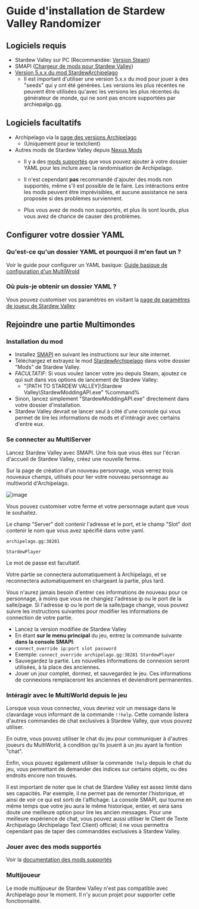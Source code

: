 # Guide d'installation de Stardew Valley Randomizer

## Logiciels requis

- Stardew Valley sur PC (Recommandée: [Version Steam](https://store.steampowered.com/app/413150/Stardew_Valley/))
- SMAPI ([Chargeur de mods pour Stardew Valley](https://smapi.io/))
- [Version 5.x.x du mod StardewArchipelago](https://github.com/agilbert1412/StardewArchipelago/releases)
    - Il est important d'utiliser une version 5.x.x du mod pour jouer à des "seeds" qui y ont été générées. Les versions les plus récentes ne peuvent être utilisées qu'avec les versions les plus récentes du générateur de monde, qui ne sont pas encore supportées par archiepalgo.gg.

## Logiciels facultatifs
- Archipelago via la [page des versions Archipelago](https://github.com/ArchipelagoMW/Archipelago/releases)
    - (Uniquement pour le textclient)
- Autres mods de Stardew Valley depuis [Nexus Mods](https://www.nexusmods.com/stardewvalley)
    - Il y a des [mods supportés](https://github.com/agilbert1412/StardewArchipelago/blob/5.x.x/Documentation/Supported%20Mods.md) que vous pouvez ajouter à votre dossier YAML pour les inclure avec la randomisation de Archipelago.

    - Il n'est cependant **pas** recommandé d'ajouter des mods non supportés, même s'il est possible de le faire. Les intéractions entre les mods peuvent être imprévisibles, et aucune assistance ne sera proposée si des problèmes surviennent.
    - Plus vous avez de mods non supportés, et plus ils sont lourds, plus vous avez de chance de causer des problèmes.

## Configurer votre dossier YAML

### Qu'est-ce qu'un dossier YAML et pourquoi il m'en faut un ?

Voir le guide pour configurer un YAML basique: [Guide basique de configuration d'un MultiWrold](/tutorial/Archipelago/setup/en)

### Où puis-je obtenir un dossier YAML ?

Vous pouvez customiser vos paramètres en visitant la [page de paramètres de joueur de Stardew Valley](/games/Stardew%20Valley/player-settings)

## Rejoindre une partie Multimondes

### Installation du mod

- Installez [SMAPI](https://smapi.io/) en suivant les instructions sur leur site internet.
- Téléchargez et extrayez le mod [StardewArchipelago](https://github.com/agilbert1412/StardewArchipelago/releases) dans votre dossier "Mods" de Stardew Valley.
- *FACULTATIF*: Si vous voulez lancer votre jeu depuis Steam, ajoutez ce qui suit dans vos options de lancement de Stardew Valley:
    - "[PATH TO STARDEW VALLEY]\Stardew Valley\StardewModdingAPI.exe" %command%
- Sinon, lancez simplement "StardewModdingAPI.exe" directement dans votre dossier d'installation.
- Stardew Valley devrait se lancer seul à côté d'une console qui vous permet de lire les informations de mods et d'intéragir avec certains d'entre eux.

### Se connecter au MultiServer

Lancez Stardew Valley avec SMAPI. Une fois que vous êtes sur l'écran d'accueil de Stardew Valley, créez une nouvelle ferme.

Sur la page de création d'un nouveau personnage, vous verrez trois nouveaux champs, utilisés pour lier votre nouveau personnage au multiworld d'Archipelago.

![image](https://i.imgur.com/b8KZy2F.png)

Vous pouvez customiser votre ferme et votre personnage autant que vous le souhaitez.

Le champ "Server" doit contenir l'adresse et le port, et le champ "Slot" doit contenir le nom que vous avez spécifié dans votre yaml.

`archipelago.gg:38281`

`StardewPlayer`

Le mot de passe est facultatif.

Votre partie se connectera automatiquement à Archipelago, et se reconnectera automatiquement en chargeant la partie, plus tard.

Vous n'aurez jamais besoin d'entrer ces informations de nouveau pour ce personnage, à moins que vous ne changiez l'adresse ip ou le port de la salle/page.
Si l'adresse ip ou le port de la salle/page change, vous pouvez suivre les instructions suivantes pour modifier les informations de connection de votre partie.
- Lancez la version modifiée de Stardew Valley
- En étant **sur le menu principal** du jeu, entrez la commande suivante **dans la console SMAPI**:
- `connect_override ip:port slot password`
- Exemple: `connect_override archipelago.gg:38281 StardewPlayer`
- Sauvegardez la partie. Les nouvelles informations de connexion seront utilisées, à la place des anciennes.
- Jouer un jour complet, dormez, et sauvegardez le jeu. Ces informations de connexions remplaceront les anciennes et deviendront permanentes.

### Intéragir avec le MultiWorld depuis le jeu

Lorsque vous vous connectez, vous devriez voir un message dans le clavardage vous informant de la commande `!!help`. Cette comande listera d'autres commandes de chat exclusives à Stardew Valley, que vous pouvez utiliser.

En outre, vous pouvez utiliser le chat du jeu pour communiquer à d'autres joueurs du MultiWorld, à condition qu'ils jouent à un jeu ayant la fontion "chat".

Enfin, vous pouvez également utiliser la commande `!help` depuis le chat du jeu, vous permettant de demander des indices sur certains objets, ou des endroits encore non trouvés.

Il est important de noter que le chat de Stardew Valley est assez limité dans ses capacités. Par exemple, il ne permet pas de remonter l'historique, et ainsi de voir ce qui est sorti de l'affichage. La console SMAPI, qui tourne en même temps que votre jeu aura le même historique, entier, et sera sans doute une meilleure option pour lire les ancien messages. 
Pour une meilleure expérience de chat, vous pouvez aussi utiliser le Client de Texte Archipelago (Archipelago Text Client) officiel; il ne vous permettra cependant pas de taper des commanddes exclusives à Stardew Valley.

### Jouer avec des mods supportés

Voir la [documentation des mods supportés](https://github.com/agilbert1412/StardewArchipelago/blob/5.x.x/Documentation/Supported%20Mods.md)

### Multijoueur

Le mode multijoueur de Stardew Valley n'est pas compatible avec Archipelago pour le moment. Il n'y aucun projet pour supporter cette fonctionnalité.
